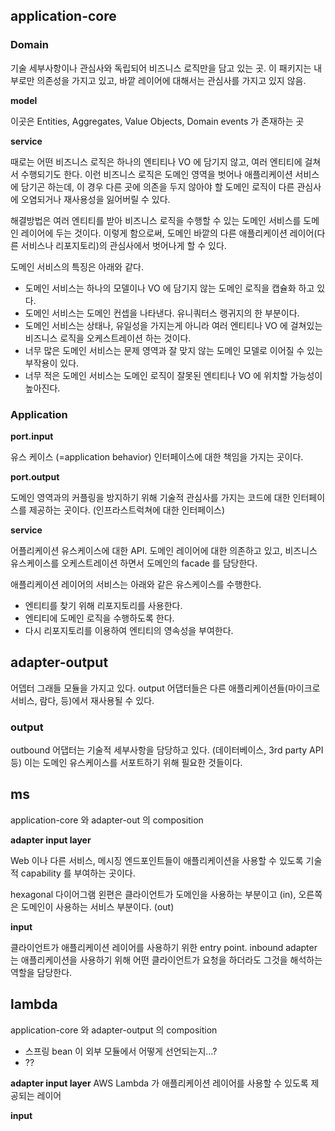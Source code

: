 ## application-core

### Domain
기술 세부사항이나 관심사와 독립되어 비즈니스 로직만을 담고 있는 곳.
이 패키지는 내부로만 의존성을 가지고 있고, 바깥 레이어에 대해서는 관심사를 가지고 있지 않음.


**model**

이곳은 Entities, Aggregates, Value Objects, Domain events 가 존재하는 곳


**service**

때로는 어떤 비즈니스 로직은 하나의 엔티티나 VO 에 담기지 않고, 여러 엔티티에 걸쳐서 수행되기도 한다.
이런 비즈니스 로직은 도메인 영역을 벗어나 애플리케이션 서비스에 담기곤 하는데,
이 경우 다른 곳에 의존을 두지 않아야 할 도메인 로직이 다른 관심사에 오염되거나
재사용성을 잃어버릴 수 있다.

해결방법은 여러 엔티티를 받아 비즈니스 로직을 수행할 수 있는 도메인 서비스를 도메인 레이어에 두는 것이다.
이렇게 함으로써, 도메인 바깥의 다른 애플리케이션 레이어(다른 서비스나 리포지토리)의 관심사에서 벗어나게 할 수 있다.

도메인 서비스의 특징은 아래와 같다.
* 도메인 서비스는 하나의 모델이나 VO 에 담기지 않는 도메인 로직을 캡슐화 하고 있다.
* 도메인 서비스는 도메인 컨셉을 나타낸다. 유니쿼터스 랭귀지의 한 부분이다.
* 도메인 서비스는 상태나, 유일성을 가지는게 아니라 여러 엔티티나 VO 에 걸쳐있는 비즈니스 로직을 오케스트레이션 하는 것이다.
* 너무 많은 도메인 서비스는 문제 영역과 잘 맞지 않는 도메인 모델로 이어질 수 있는 부작용이 있다.
* 너무 적은 도메인 서비스는 도메인 로직이 잘못된 엔티티나 VO 에 위치할 가능성이 높아진다.

### Application

**port.input**

유스 케이스 (=application behavior) 인터페이스에 대한 책임을 가지는 곳이다.

**port.output**

도메인 영역과의 커플링을 방지하기 위해 기술적 관심사를 가지는 코드에 대한 인터페이스를 제공하는 곳이다. (인프라스트럭쳐에 대한 인터페이스)

**service**

어플리케이션 유스케이스에 대한 API. 도메인 레이어에 대한 의존하고 있고, 비즈니스 유스케이스를 오케스트레이션 하면서
도메인의 facade 를 담당한다.

애플리케이션 레이어의 서비스는 아래와 같은 유스케이스를 수행한다.
* 엔티티를 찾기 위해 리포지토리를 사용한다.
* 엔티티에 도메인 로직을 수행하도록 한다.
* 다시 리포지토리를 이용하여 엔티티의 영속성을 부여한다.


## adapter-output

어뎁터 그래들 모듈을 가지고 있다. output 어댑터들은 다른 애플리케이션들(마이크로서비스, 람다, 등)에서 재사용될 수 있다.

### output

outbound 어댑터는 기술적 세부사항을 담당하고 있다. (데이터베이스, 3rd party API 등)
이는 도메인 유스케이스를 서포트하기 위해 필요한 것들이다.


## ms
application-core 와 adapter-out 의 composition

**adapter input layer**

Web 이나 다른 서비스, 메시징 엔드포인트들이 애플리케이션을 사용할 수 있도록
기술적 capability 를 부여하는 곳이다. 

hexagonal 다이어그램 왼편은 클라이언트가 도메인을 사용하는 부분이고 (in),
오른쪽은 도메인이 사용하는 서비스 부분이다. (out)

**input**

클라이언트가 애플리케이션 레이어를 사용하기 위한 entry point.
inbound adapter 는 애플리케이션을 사용하기 위해 어떤 클라이언트가 요청을 하더라도
그것을 해석하는 역할을 담당한다.


## lambda
application-core 와 adapter-output 의 composition

* 스프링 bean 이 외부 모듈에서 어떻게 선언되는지...?
* ??

**adapter input layer**
AWS Lambda 가 애플리케이션 레이어를 사용할 수 있도록 제공되는 레이어


**input**






